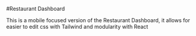 #Restaurant Dashboard

This is a mobile focused version of the Restaurant Dashboard, it allows for easier to edit css with Tailwind and modularity with React
